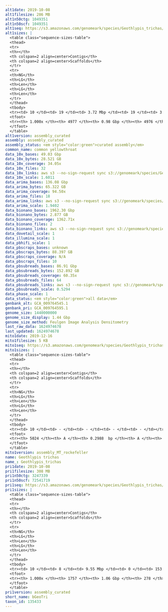 ```yaml
---
alt1date: 2019-10-08
alt1filesize: 286 MB
alt1n50ctg: 1049351
alt1n50scf: 1049351
alt1seq: https://s3.amazonaws.com/genomeark/species/Geothlypis_trichas/bGeoTri1/assembly_curated/bGeoTri1.alt.cur.20191008.fasta.gz
alt1sizes: |
  <table class="sequence-sizes-table">
  <thead>
  <tr>
  <th></th>
  <th colspan=2 align=center>Contigs</th>
  <th colspan=2 align=center>Scaffolds</th>
  </tr>
  <tr>
  <th>NG</th>
  <th>LG</th>
  <th>Len</th>
  <th>LG</th>
  <th>Len</th>
  </tr>
  </thead>
  <tbody>
  <tr><td> 10 </td><td> 19 </td><td> 3.72 Mbp </td><td> 19 </td><td> 3.72 Mbp </td></tr>  <tr><td> 20 </td><td> 51 </td><td> 2.70 Mbp </td><td> 51 </td><td> 2.70 Mbp </td></tr>  <tr><td> 30 </td><td> 93 </td><td> 1.97 Mbp </td><td> 93 </td><td> 1.97 Mbp </td></tr>  <tr><td> 40 </td><td> 152 </td><td> 1.39 Mbp </td><td> 152 </td><td> 1.39 Mbp </td></tr>  <tr style="background-color:#cccccc;"><td> 50 </td><td> 234 </td><td> 1.05 Mbp </td><td> 234 </td><td> 1.05 Mbp </td></tr>  <tr><td> 60 </td><td> 350 </td><td> 0.70 Mbp </td><td> 350 </td><td> 0.70 Mbp </td></tr>  <tr><td> 70 </td><td> 531 </td><td> 0.42 Mbp </td><td> 531 </td><td> 0.42 Mbp </td></tr>  <tr><td> 80 </td><td> 857 </td><td> 0.21 Mbp </td><td> 857 </td><td> 0.21 Mbp </td></tr>  <tr><td> 90 </td><td> 1640 </td><td> 71.36 Kbp </td><td> 1639 </td><td> 71.62 Kbp </td></tr>  <tr><td> 100 </td><td> 4976 </td><td> 564  bp </td><td> 4975 </td><td> 564  bp </td></tr>  </tbody>
  <tfoot>
  <tr><th> 1.000x </th><th> 4977 </th><th> 0.98 Gbp </th><th> 4976 </th><th> 0.98 Gbp </th></tr>
  </tfoot>
  </table>
alt1version: assembly_curated
assembly: assembly_curated
assembly_status: <em style="color:green">curated assembly</em>
common_name: common yellowthroat
data_10x_bases: 49.03 Gbp
data_10x_bytes: 28.521 GB
data_10x_coverage: 34.05x
data_10x_files: 32
data_10x_links: aws s3 --no-sign-request sync s3://genomeark/species/Geothlypis_trichas/bGeoTri1/genomic_data/10x/ .<br>
data_10x_scale: 1.6011
data_arima_bases: 136.08 Gbp
data_arima_bytes: 65.322 GB
data_arima_coverage: 94.50x
data_arima_files: 18
data_arima_links: aws s3 --no-sign-request sync s3://genomeark/species/Geothlypis_trichas/bGeoTri1/genomic_data/arima/ .<br>
data_arima_scale: 1.9402
data_bionano_bases: 1962.30 Gbp
data_bionano_bytes: 2.877 GB
data_bionano_coverage: 1362.71x
data_bionano_files: 2
data_bionano_links: aws s3 --no-sign-request sync s3://genomeark/species/Geothlypis_trichas/bGeoTri1/genomic_data/bionano/ .<br>
data_dovetail_scale: 1
data_illumina_scale: 1
data_pbhifi_scale: 1
data_pbscraps_bases: unknown
data_pbscraps_bytes: 88.397 GB
data_pbscraps_coverage: N/A
data_pbscraps_files: 10
data_pbsubreads_bases: 86.91 Gbp
data_pbsubreads_bytes: 152.892 GB
data_pbsubreads_coverage: 60.35x
data_pbsubreads_files: 64
data_pbsubreads_links: aws s3 --no-sign-request sync s3://genomeark/species/Geothlypis_trichas/bGeoTri1/genomic_data/pacbio/ . --exclude "*ccs*bam*"<br>
data_pbsubreads_scale: 0.5294
data_phase_scale: 1
data_status: <em style="color:green">all data</em>
genbank_alt: GCA_009764545.1
genbank_pri: GCA_009764595.1
genome_size: 1440000000
genome_size_display: 1.44 Gbp
genome_size_method: Feulgen Image Analysis Densitometry
last_raw_data: 1624974678
last_updated: 1624974678
mito1date: 2019-12-16
mito1filesize: 5 KB
mito1seq: https://s3.amazonaws.com/genomeark/species/Geothlypis_trichas/bGeoTri1/assembly_MT_rockefeller/bGeoTri1.MT.20191216.fasta.gz
mito1sizes: |
  <table class="sequence-sizes-table">
  <thead>
  <tr>
  <th></th>
  <th colspan=2 align=center>Contigs</th>
  <th colspan=2 align=center>Scaffolds</th>
  </tr>
  <tr>
  <th>NG</th>
  <th>LG</th>
  <th>Len</th>
  <th>LG</th>
  <th>Len</th>
  </tr>
  </thead>
  <tbody>
  <tr><td> 10 </td><td> - </td><td> - </td><td> - </td><td> - </td></tr>  <tr><td> 20 </td><td> - </td><td> - </td><td> - </td><td> - </td></tr>  <tr><td> 30 </td><td> - </td><td> - </td><td> - </td><td> - </td></tr>  <tr><td> 40 </td><td> - </td><td> - </td><td> - </td><td> - </td></tr>  <tr style="background-color:#cccccc;"><td> 50 </td><td> - </td><td style="background-color:#ff8888;"> - </td><td> - </td><td style="background-color:#ff8888;"> - </td></tr>  <tr><td> 60 </td><td> - </td><td> - </td><td> - </td><td> - </td></tr>  <tr><td> 70 </td><td> - </td><td> - </td><td> - </td><td> - </td></tr>  <tr><td> 80 </td><td> - </td><td> - </td><td> - </td><td> - </td></tr>  <tr><td> 90 </td><td> - </td><td> - </td><td> - </td><td> - </td></tr>  <tr><td> 100 </td><td> - </td><td> - </td><td> - </td><td> - </td></tr>  </tbody>
  <tfoot>
  <tr><th> 5024 </th><th> A </th><th> 0.2988  bp </th><th> A </th><th> 0.2988  bp </th></tr>
  </tfoot>
  </table>
mito1version: assembly_MT_rockefeller
name: Geothlypis trichas
name_: Geothlypis_trichas
pri1date: 2019-10-08
pri1filesize: 308 MB
pri1n50ctg: 3247339
pri1n50scf: 72541719
pri1seq: https://s3.amazonaws.com/genomeark/species/Geothlypis_trichas/bGeoTri1/assembly_curated/bGeoTri1.pri.cur.20191008.fasta.gz
pri1sizes: |
  <table class="sequence-sizes-table">
  <thead>
  <tr>
  <th></th>
  <th colspan=2 align=center>Contigs</th>
  <th colspan=2 align=center>Scaffolds</th>
  </tr>
  <tr>
  <th>NG</th>
  <th>LG</th>
  <th>Len</th>
  <th>LG</th>
  <th>Len</th>
  </tr>
  </thead>
  <tbody>
  <tr><td> 10 </td><td> 8 </td><td> 9.55 Mbp </td><td> 0 </td><td> 153.09 Mbp </td></tr>  <tr><td> 20 </td><td> 20 </td><td> 8.34 Mbp </td><td> 1 </td><td> 116.84 Mbp </td></tr>  <tr><td> 30 </td><td> 35 </td><td> 6.14 Mbp </td><td> 2 </td><td> 114.14 Mbp </td></tr>  <tr><td> 40 </td><td> 54 </td><td> 4.69 Mbp </td><td> 3 </td><td> 77.06 Mbp </td></tr>  <tr style="background-color:#cccccc;"><td> 50 </td><td> 81 </td><td style="background-color:#88ff88;"> 3.25 Mbp </td><td> 5 </td><td style="background-color:#88ff88;"> 72.54 Mbp </td></tr>  <tr><td> 60 </td><td> 120 </td><td> 2.26 Mbp </td><td> 6 </td><td> 63.30 Mbp </td></tr>  <tr><td> 70 </td><td> 178 </td><td> 1.38 Mbp </td><td> 9 </td><td> 31.78 Mbp </td></tr>  <tr><td> 80 </td><td> 281 </td><td> 0.82 Mbp </td><td> 13 </td><td> 20.83 Mbp </td></tr>  <tr><td> 90 </td><td> 482 </td><td> 0.32 Mbp </td><td> 19 </td><td> 14.38 Mbp </td></tr>  <tr><td> 100 </td><td> 1756 </td><td> 3  bp </td><td> 277 </td><td> 1.63 Kbp </td></tr>  </tbody>
  <tfoot>
  <tr><th> 1.000x </th><th> 1757 </th><th> 1.06 Gbp </th><th> 278 </th><th> 1.08 Gbp </th></tr>
  </tfoot>
  </table>
pri1version: assembly_curated
short_name: bGeoTri
taxon_id: 135433
---
```

